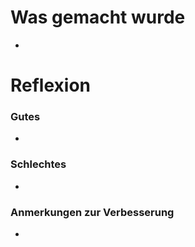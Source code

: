 
# Was gemacht wurde
- 

# Reflexion
### Gutes
- 
### Schlechtes
- 
### Anmerkungen zur Verbesserung
- 
